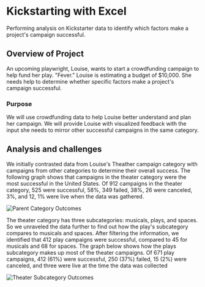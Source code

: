 # Kickstarting with Excel
Performing analysis on Kickstarter data to identify which factors make a project's campaign successful.
## Overview of Project
An upcoming playwright, Louise, wants to start a crowdfunding campaign to help fund her play. "Fever." Louise is estimating a budget of $10,000. She needs help to determine whether specific factors make a project's campaign successful.
### Purpose
We will use crowdfunding data to help Louise better understand and plan her campaign. We will provide Louise with visualized feedback with the input she needs to mirror other successful campaigns in the same category.
## Analysis and challenges
We initially contrasted data from Louise's Theather campaign category with campaigns from other categories to determine their overall success. The following graph shows that campaigns in the theater category were the most successful in the United States. Of 912 campaigns in the theater category, 525 were successful, 58%, 349 failed, 38%, 26 were canceled, 3%, and 12, 1% were live when the data was gathered. 


![Parent Category Outcomes](https://user-images.githubusercontent.com/117063056/209300926-c58d97c1-b52a-4517-a76e-360fd4a628e5.png)

The theater category has three subcategories: musicals, plays, and spaces. So we unraveled the data further to find out how the play's subcategory compares to musicals and spaces. After filtering the information, we identified that 412 play campaigns were successful, compared to 45 for musicals and 68 for spaces. The graph below shows how the plays subcategory makes up most of the theater campaigns. Of 671 play campaigns, 412 (61%) were successful, 250 (37%) failed, 15 (2%) were canceled, and three were live at the time the data was collected

![Theater Subcategory Outcomes](https://user-images.githubusercontent.com/117063056/209304086-6d1cc394-f09e-4953-ae11-fdee11fe1884.png)

